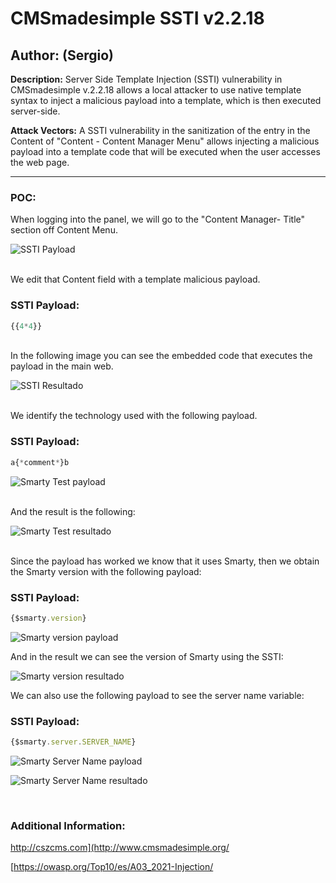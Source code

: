 # CMSmadesimple SSTI v2.2.18

## Author: (Sergio)

**Description:** Server Side Template Injection (SSTI) vulnerability in CMSmadesimple v.2.2.18 allows a local attacker to use native template syntax to inject a malicious payload into a template, which is then executed server-side.

**Attack Vectors:** A SSTI vulnerability in the sanitization of the entry in the Content of "Content - Content Manager Menu" allows injecting  a malicious payload into a template code that will be executed when the user accesses the web page.

---

### POC:


When logging into the panel, we will go to the "Content Manager- Title" section off Content Menu.

![SSTI Payload](https://github.com/sromanhu/CMSmadesimple-SSTI--Content/assets/87250597/bf05b1a2-9d58-4f0d-8f54-00211465d90a)




<br>
We edit that Content field with a template malicious payload.


### SSTI Payload:

```js
{{4*4}}
```

<br>
In the following image you can see the embedded code that executes the payload in the main web.

![SSTI Resultado](https://github.com/sromanhu/CMSmadesimple-SSTI--Content/assets/87250597/848c4def-6351-4ee3-b532-4ab0f7d2357e)




<br>
We identify the technology used with the following payload.


### SSTI Payload:

```js
a{*comment*}b
```

![Smarty Test payload](https://github.com/sromanhu/CMSmadesimple-SSTI--Content/assets/87250597/73943f46-93d5-4abd-92a2-03a06f809b63)


<br>
And the result is the following:


![Smarty Test resultado](https://github.com/sromanhu/CMSmadesimple-SSTI--Content/assets/87250597/8a13c1a9-7264-4fa9-a7d5-afffe2a4a07b)


<br>
Since the payload has worked we know that it uses Smarty, then we obtain the Smarty version with the following payload:

### SSTI Payload:

```js
{$smarty.version}
```

![Smarty version payload](https://github.com/sromanhu/CMSmadesimple-SSTI--Content/assets/87250597/efcc4771-61e6-4e66-845d-450cff7ff2ce)



And in the result we can see the version of Smarty using the SSTI:

![Smarty version resultado](https://github.com/sromanhu/CMSmadesimple-SSTI--Content/assets/87250597/c80e1ee2-d5f2-4a28-be77-ba90a7600c8e)


We can also use the following payload to see the server name variable:

### SSTI Payload:

```js
{$smarty.server.SERVER_NAME}
```

![Smarty Server Name payload](https://github.com/sromanhu/CMSmadesimple-SSTI--Content/assets/87250597/c078dcf5-7bd8-429b-9286-27937e0833fc)


![Smarty Server Name resultado](https://github.com/sromanhu/CMSmadesimple-SSTI--Content/assets/87250597/ccde005e-8cc2-4cc2-a127-850238893b03)




</br>

### Additional Information:
http://cszcms.com](http://www.cmsmadesimple.org/

[https://owasp.org/Top10/es/A03_2021-Injection/
